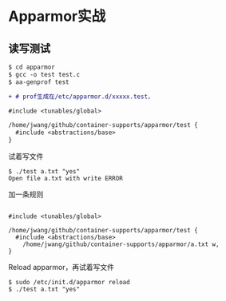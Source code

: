 # Apparmor实战

## 读写测试

```diff
$ cd apparmor
$ gcc -o test test.c
$ aa-genprof test

+ # prof生成在/etc/apparmor.d/xxxxx.test，

#include <tunables/global>

/home/jwang/github/container-supports/apparmor/test {
  #include <abstractions/base>
}
```

试着写文件
```
$ ./test a.txt "yes"
Open file a.txt with write ERROR
```

加一条规则
```

#include <tunables/global>

/home/jwang/github/container-supports/apparmor/test {
  #include <abstractions/base>
    /home/jwang/github/container-supports/apparmor/a.txt w,
}
```

Reload apparmor，再试着写文件
```
$ sudo /etc/init.d/apparmor reload
$ ./test a.txt "yes"
```
